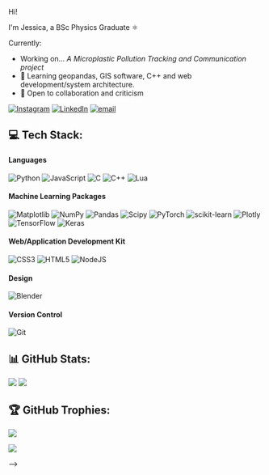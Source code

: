 Hi!

I'm Jessica, a BSc Physics Graduate ⚛️

Currently: 
- Working on... *A Microplastic Pollution Tracking and Communication project*
- 🌱 Learning geopandas, GIS software, C++ and web development/system architecture.
- 👯 Open to collaboration and criticism

[![Instagram](https://img.shields.io/badge/Instagram-%23E4405F.svg?logo=Instagram&logoColor=white)](https://instagram.com/link3dinpark) [![LinkedIn](https://img.shields.io/badge/LinkedIn-%230077B5.svg?logo=linkedin&logoColor=white)](https://linkedin.com/in/jessica-fonka) [![email](https://img.shields.io/badge/Email-D14836?logo=gmail&logoColor=white)](mailto:jfonka4@outlook.com) 

## 💻 Tech Stack:
#### **Languages**
![Python](https://img.shields.io/badge/python-3670A0?style=for-the-badge&logo=python&logoColor=ffdd54) ![JavaScript](https://img.shields.io/badge/javascript-%23323330.svg?style=for-the-badge&logo=javascript&logoColor=%23F7DF1E) ![C](https://img.shields.io/badge/c-%2300599C.svg?style=for-the-badge&logo=c&logoColor=white) ![C++](https://img.shields.io/badge/c++-%2300599C.svg?style=for-the-badge&logo=c%2B%2B&logoColor=white) ![Lua](https://img.shields.io/badge/lua-%232C2D72.svg?style=for-the-badge&logo=lua&logoColor=white)

#### **Machine Learning Packages**
![Matplotlib](https://img.shields.io/badge/Matplotlib-%23ffffff.svg?style=for-the-badge&logo=Matplotlib&logoColor=black) ![NumPy](https://img.shields.io/badge/numpy-%23013243.svg?style=for-the-badge&logo=numpy&logoColor=white) ![Pandas](https://img.shields.io/badge/pandas-%23150458.svg?style=for-the-badge&logo=pandas&logoColor=white) ![Scipy](https://img.shields.io/badge/SciPy-%230C55A5.svg?style=for-the-badge&logo=scipy&logoColor=%white) ![PyTorch](https://img.shields.io/badge/PyTorch-%23EE4C2C.svg?style=for-the-badge&logo=PyTorch&logoColor=white) ![scikit-learn](https://img.shields.io/badge/scikit--learn-%23F7931E.svg?style=for-the-badge&logo=scikit-learn&logoColor=white) ![Plotly](https://img.shields.io/badge/Plotly-%233F4F75.svg?style=for-the-badge&logo=plotly&logoColor=white) ![TensorFlow](https://img.shields.io/badge/TensorFlow-%23FF6F00.svg?style=for-the-badge&logo=TensorFlow&logoColor=white) ![Keras](https://img.shields.io/badge/Keras-%23D00000.svg?style=for-the-badge&logo=Keras&logoColor=white)

#### Web/Application Development Kit
![CSS3](https://img.shields.io/badge/css3-%231572B6.svg?style=for-the-badge&logo=css3&logoColor=white) ![HTML5](https://img.shields.io/badge/html5-%23E34F26.svg?style=for-the-badge&logo=html5&logoColor=white) ![NodeJS](https://img.shields.io/badge/node.js-6DA55F?style=for-the-badge&logo=node.js&logoColor=white)

#### **Design**
![Blender](https://img.shields.io/badge/blender-%23F5792A.svg?style=for-the-badge&logo=blender&logoColor=white)

#### **Version Control**
![Git](https://img.shields.io/badge/git-%23F05033.svg?style=for-the-badge&logo=git&logoColor=white)

## 📊 GitHub Stats:
![](https://github-readme-stats.vercel.app/api?username=fonkerina&theme=date_night&hide_border=false&include_all_commits=true&count_private=false)
![](https://github-readme-stats.vercel.app/api/top-langs/?username=fonkerina&theme=date_night&hide_border=false&include_all_commits=true&count_private=false&layout=compact)


## 🏆 GitHub Trophies:
![](https://github-profile-trophy.vercel.app/?username=fonkerina&theme=synthwave&no-frame=false&no-bg=true&margin-w=4)


[![](https://visitcount.itsvg.in/api?id=fonkerina&icon=1&color=7)](https://visitcount.itsvg.in)

<!-- Proudly created with GPRM ( https://gprm.itsvg.in ) -->
-->


